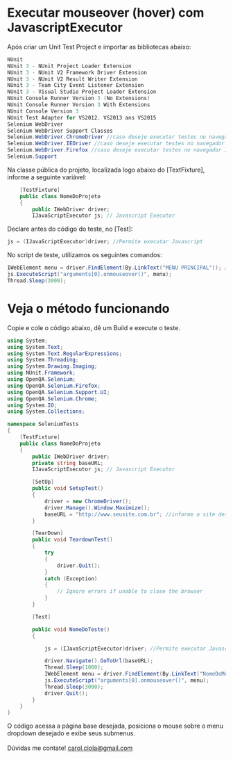 # Executar mouseover (hover) com JavascriptExecutor

Após criar um Unit Test Project e importar as bibliotecas abaixo:
```csharp
NUnit
NUnit 3 - NUnit Project Loader Extension
NUnit 3 - NUnit V2 Framework Driver Extension
NUnit 3 - NUnit V2 Result Writer Extension
NUnit 3 - Team City Event Listener Extension
NUnit 3 - Visual Studio Project Loader Extension
NUnit Console Runner Version 3 (No Extensions)
NUnit Console Runner Version 3 With Extensions
NUnit Console Version 3
NUnit Test Adapter for VS2012, VS2013 ans VS2015
Selenium WebDriver
Selenium WebDriver Support Classes
Selenium.WebDriver.ChromeDriver //caso deseje executar testes no navegador Internet Explorer
Selenium.WebDriver.IEDriver //caso deseje executar testes no navegador Internet Explorer
Selenium.WebDriver.Firefox //caso deseje executar testes no navegador Internet Explorer
Selenium.Support
```
Na classe pública do projeto, localizada logo abaixo do [TextFixture], informe a seguinte variável:
```csharp
    [TestFixture]
    public class NomeDoProjeto
    {
        public IWebDriver driver;
        IJavaScriptExecutor js; // Javascript Executor
```
Declare antes do código do teste, no [Test]:
```csharp
js = (IJavaScriptExecutor)driver; //Permite executar Javascript
```
No script de teste, utilizamos os seguintes comandos:
```csharp
IWebElement menu = driver.FindElement(By.LinkText("MENU PRINCIPAL")); //link do menu principal
js.ExecuteScript("arguments[0].onmouseover()", menu);
Thread.Sleep(3000);
```
# Veja o método funcionando

Copie e cole o código abaixo, dê um Build e execute o teste.
```csharp
using System;
using System.Text;
using System.Text.RegularExpressions;
using System.Threading;
using System.Drawing.Imaging;
using NUnit.Framework;
using OpenQA.Selenium;
using OpenQA.Selenium.Firefox;
using OpenQA.Selenium.Support.UI;
using OpenQA.Selenium.Chrome;
using System.IO;
using System.Collections;

namespace SeleniumTests
{
    [TestFixture]
    public class NomeDoProjeto
    {
        public IWebDriver driver;
        private string baseURL;
        IJavaScriptExecutor js; // Javascript Executor

        [SetUp]
        public void SetupTest()
        {
            driver = new ChromeDriver();
            driver.Manage().Window.Maximize();
            baseURL = "http://www.seusite.com.br"; //informe o site desejado
        }

        [TearDown]
        public void TeardownTest()
        {
            try
            {
                driver.Quit();
            }
            catch (Exception)
            {
                // Ignore errors if unable to close the browser
            }
        }

        [Test]

        public void NomeDoTeste()
        {

            js = (IJavaScriptExecutor)driver; //Permite executar Javascript

            driver.Navigate().GoToUrl(baseURL);
            Thread.Sleep(1000);
            IWebElement menu = driver.FindElement(By.LinkText("NomeDoMenu")); //informe o nome do menu principal
            js.ExecuteScript("arguments[0].onmouseover()", menu);
            Thread.Sleep(3000);
            driver.Quit();
        }
    }
}
```
O código acessa a página base desejada, posiciona o mouse sobre o menu dropdown desejado e exibe seus submenus.
<br></br>
Dúvidas me contate! carol.ciola@gmail.com
